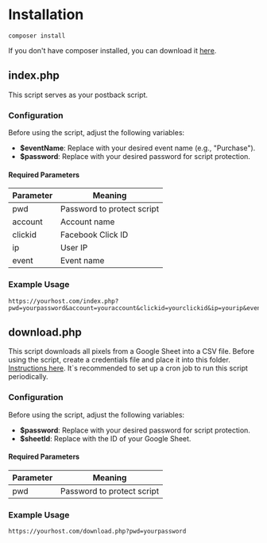 # Installation
```
composer install
```

If you don't have composer installed, you can download it [here](https://getcomposer.org/download/).

## index.php

This script serves as your postback script.

### Configuration

Before using the script, adjust the following variables:

- **$eventName**: Replace with your desired event name (e.g., "Purchase").
- **$password**: Replace with your desired password for script protection.

#### Required Parameters

| Parameter | Meaning                 |
|-----------|-------------------------|
| pwd       | Password to protect script |
| account   | Account name            |
| clickid   | Facebook Click ID       |
| ip        | User IP                 |
| event     | Event name              |

### Example Usage
```
https://yourhost.com/index.php?pwd=yourpassword&account=youraccount&clickid=yourclickid&ip=yourip&event=Purchase
```

## download.php

This script downloads all pixels from a Google Sheet into a CSV file.
Before using the script, create a credentials file and place it into this folder. [Instructions here](https://www.nidup.io/blog/manipulate-google-sheets-in-php-with-api#create-a-google-project-and-configure-sheets-api).
It`s recommended to set up a cron job to run this script periodically.

### Configuration

Before using the script, adjust the following variables:

- **$password**: Replace with your desired password for script protection.
- **$sheetId**: Replace with the ID of your Google Sheet.

#### Required Parameters

| Parameter | Meaning                   |
|-----------|---------------------------|
| pwd       | Password to protect script |

### Example Usage
```
https://yourhost.com/download.php?pwd=yourpassword
```